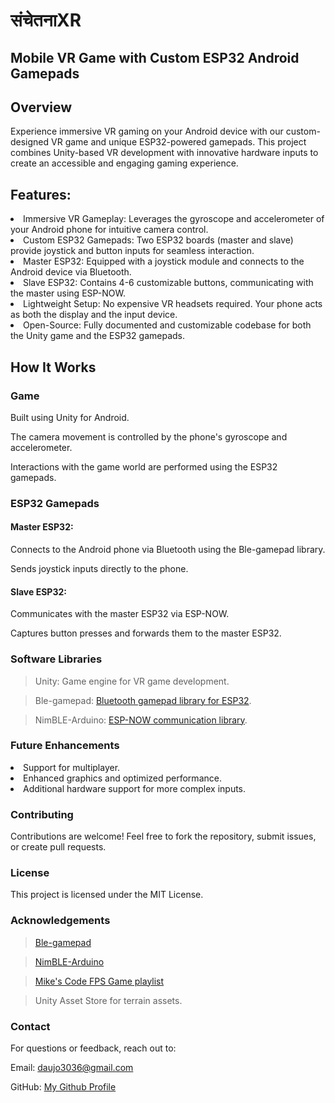 # संचेतनाXR
## Mobile VR Game with Custom ESP32 Android Gamepads

## Overview

Experience immersive VR gaming on your Android device with our custom-designed VR game and unique ESP32-powered gamepads. This project combines Unity-based VR development with innovative hardware inputs to create an accessible and engaging gaming experience.

## Features:

<li>Immersive VR Gameplay: Leverages the gyroscope and accelerometer of your Android phone for intuitive camera control.

<li>Custom ESP32 Gamepads: Two ESP32 boards (master and slave) provide joystick and button inputs for seamless interaction.

<li>Master ESP32: Equipped with a joystick module and connects to the Android device via Bluetooth.

<li>Slave ESP32: Contains 4-6 customizable buttons, communicating with the master using ESP-NOW.

<li>Lightweight Setup: No expensive VR headsets required. Your phone acts as both the display and the input device.

<li>Open-Source: Fully documented and customizable codebase for both the Unity game and the ESP32 gamepads.

## How It Works

### Game

Built using Unity for Android.

The camera movement is controlled by the phone's gyroscope and accelerometer.

Interactions with the game world are performed using the ESP32 gamepads.

### ESP32 Gamepads

#### Master ESP32: 

Connects to the Android phone via Bluetooth using the Ble-gamepad library.

Sends joystick inputs directly to the phone.

#### Slave ESP32:

Communicates with the master ESP32 via ESP-NOW.

Captures button presses and forwards them to the master ESP32.


### Software Libraries

>Unity: Game engine for VR game development.

>Ble-gamepad: [Bluetooth gamepad library for ESP32](https://github.com/lemmingDev/ESP32-BLE-Gamepad).

>NimBLE-Arduino: [ESP-NOW communication library](https://github.com/h2zero/NimBLE-Arduino).

### Future Enhancements

<li>Support for multiplayer.

<li>Enhanced graphics and optimized performance.

<li>Additional hardware support for more complex inputs.

### **Contributing**

Contributions are welcome! Feel free to fork the repository, submit issues, or create pull requests.

### License

This project is licensed under the MIT License.

### Acknowledgements

>[Ble-gamepad](https://github.com/lemmingDev/ESP32-BLE-Gamepad)

>[NimBLE-Arduino](https://github.com/h2zero/NimBLE-Arduino)

>[Mike's Code FPS Game playlist](https://youtube.com/playlist?list=PLtLToKUhgzwm1rZnTeWSRAyx9tl8VbGUE&si=jWNscjPhSzTz7GMj)

>Unity Asset Store for terrain assets.

### Contact

For questions or feedback, reach out to:

Email: [daujo3036@gmail.com](daujo3036@gmail.com)

GitHub: [My Github Profile](https://github.com/AtharvA20003/)


